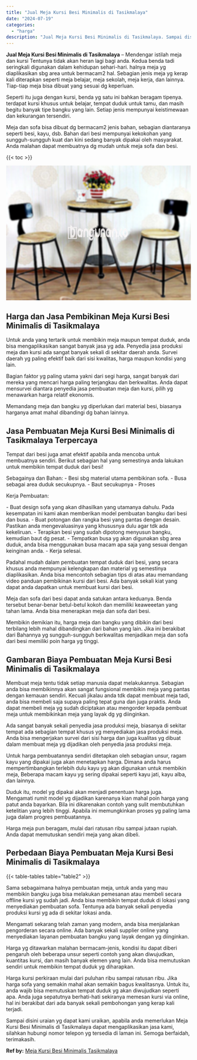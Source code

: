 ```yaml
---
title: "Jual Meja Kursi Besi Minimalis di Tasikmalaya"
date: "2024-07-19"
categories: 
  - "harga"
description: "Jual Meja Kursi Besi Minimalis di Tasikmalaya. Sampai disini uraian yg dapat kami uraikan, apabila anda memerlukan Meja Kursi Besi Minimalis di Tasikmalaya d..."
---
```


**Jual Meja Kursi Besi Minimalis di Tasikmalaya** – Mendengar istilah meja dan kursi Tentunya tidak akan heran lagi bagi anda. Kedua benda tadi seringkali digunakan dalam kehidupan sehari-hari. halnya meja yg diaplikasikan sbg area untuk bermacam2 hal. Sebagian jenis meja yg kerap kali diterapkan seperti meja belajar, meja sekolah, meja kerja, dan lainnya. Tiap-tiap meja bisa dibuat yang sesuai dg keperluan.

Seperti itu juga dengan kursi, benda yg satu ini bahkan beragam tipenya. terdapat kursi khusus untuk belajar, tempat duduk untuk tamu, dan masih begitu banyak tipe bangku yang lain. Setiap jenis mempunyai keistimewaan dan kekurangan tersendiri.

Meja dan sofa bisa dibuat dg bermacam2 jenis bahan, sebagian diantaranya seperti besi, kayu, dsb. Bahan dari besi mempunyai kekokohan yang sungguh-sungguh kuat dan kini sedang banyak dipakai oleh masyarakat. Anda malahan dapat membuatnya dg mudah untuk meja sofa dan besi.

{{< toc >}}

![Jual Meja Kursi Besi Minimalis di Tasikmalaya](/images/jual-meja-besi-murah05.png)

## Harga dan Jasa Pembikinan Meja Kursi Besi Minimalis di Tasikmalaya

Untuk anda yang tertarik untuk membikin meja maupun tempat duduk, anda bisa mengaplikasikan sangat banyak jasa yg ada. Penyedia jasa produksi meja dan kursi ada sangat banyak sekali di sekitar daerah anda. Survei daerah yg paling efektif baik dari sisi kwalitas, harga maupun kondisi yang lain.

Bagian faktor yg paling utama yakni dari segi harga, sangat banyak dari mereka yang mencari harga paling terjangkau dan berkwalitas. Anda dapat mensurvei diantara penyedia jasa pembuatan meja dan kursi, pilih yg menawarkan harga relatif ekonomis.

Memandang meja dan bangku yg diperlukan dari material besi, biasanya harganya amat mahal dibandingi dg bahan lainnya.

## Jasa Pembuatan Meja Kursi Besi Minimalis di Tasikmalaya Terpercaya

Tempat dari besi juga amat efektif apabila anda mencoba untuk membuatnya sendiri. Berikut sebagian hal yang semestinya anda lakukan untuk membikin tempat duduk dari besi!

Sebagainya dan Bahan: - Besi sbg material utama pembikinan sofa. - Busa sebagai area duduk secukupnya. - Baut secukupnya - Proses

Kerja Pembuatan:

\- Buat design sofa yang akan dihasilkan yang utamanya dahulu. Pada kesempatan ini kami akan memberikan model pembuatan bangku dari besi dan busa. - Buat potongan dan rangka besi yang pantas dengan desain. Pastikan anda mengevaluasinya yang khususnya dulu agar tdk ada kekeliruan. - Terapkan besi yang sudah dipotong menyusun bangku, kemudian baut dg pesat. - Tempatkan busa yg akan digunakan sbg area duduk, anda bisa menggunakan busa macam apa saja yang sesuai dengan keinginan anda. - Kerja selesai.

Padahal mudah dalam pembuatan tempat duduk dari besi, yang secara khusus anda mempunyai kelengkapan dan material yg semestinya diaplikasikan. Anda bisa mencontoh sebagian tips di atas atau memandang video panduan pembikinan kursi dari besi. Ada banyak sekali kiat yang dapat anda dapatkan untuk membuat kursi dari besi.

Meja dan sofa dari besi dapat anda satukan antara keduanya. Benda tersebut benar-benar betul-betul kokoh dan memiliki keaweeetan yang tahan lama. Anda bisa menerapkan meja dan sofa dari besi.

Membikin demikian itu, harga meja dan bangku yang dibikin dari besi terbilang lebih mahal dibandingkan dari bahan yang lain. Jika ini berakibat dari Bahannya yg sungguh-sungguh berkwalitas menjadikan meja dan sofa dari besi memiliki poin harga yg tinggi.

## Gambaran Biaya Pembuatan Meja Kursi Besi Minimalis di Tasikmalaya

Membuat meja tentu tidak setiap manusia dapat melakukannya. Sebagian anda bisa membikinnya akan sangat fungsional membikin meja yang pantas dengan kemauan sendiri. Kecuali jikalau anda tdk dapat membuat meja tadi, anda bisa membeli saja supaya paling tepat guna dan juga praktis. Anda dapat membeli meja yg sudah diciptakan atau mengorder kepada pembuat meja untuk membikinkan meja yang layak dg yg diinginkan.

Ada sangat banyak sekali penyedia jasa produksi meja, biasanya di sekitar tempat ada sebagian tempat khusus yg menyediakan jasa produksi meja. Anda bisa mengerjakan survei dari sisi harga dan juga kualitas yg dibuat dalam membuat meja yg dijadikan oleh penyedia jasa produksi meja.

Untuk harga pembuatannya sendiri ditetapkan oleh sebagian unsur, ragam kayu yang dipakai juga akan menetapkan harga. Dimana anda harus mempertimbangkan terlebih dulu kayu yg akan digunakan untuk membikin meja, Beberapa macam kayu yg sering dipakai seperti kayu jati, kayu alba, dan lainnya.

Duduk itu, model yg dipakai akan menjadi penentuan harga juga. Mengamati rumit model yg dijadikan karenanya kian mahal poin harga yang patut anda bayarkan. Bila ini dikarenakan contoh yang sulit membutuhkan ketelitian yang lebih tinggi. Apabila ini memungkinkan proses yg paling lama juga dalam progres pembuatannya.

Harga meja pun beragam, mulai dari ratusan ribu sampai jutaan rupiah. Anda dapat memutuskan sendiri meja yang akan dibeli.

## Perbedaan Biaya Pembuatan Meja Kursi Besi Minimalis di Tasikmalaya

{{< table-tables table="table2" >}}

Sama sebagaimana halnya pembuatan meja, untuk anda yang mau membikin bangku juga bisa melakukan pemesanan atau membeli secara offline kursi yg sudah jadi. Anda bisa membikin tempat duduk di lokasi yang menyediakan pembuatan sofa. Tentunya ada banyak sekali penyedia produksi kursi yg ada di sekitar lokasi anda.

Mengamati sekarang telah zaman yang modern, anda bisa menjalankan pengorderan secara online. Ada banyak sekali supplier online yang menyediakan layanan pembuatan bangku yang layak dengan yg diinginkan.

Harga yg ditawarkan malahan bermacam-jenis, kondisi itu dapat diberi pengaruh oleh beberapa unsur seperti contoh yang akan diwujudkan, kuantitas kursi, dan masih banyak elemen yang lain. Anda bisa memutuskan sendiri untuk membikin tempat duduk yg diharapkan.

Harga kursi perkiraan mulai dari puluhan ribu sampai ratusan ribu. Jika harga sofa yang semakin mahal akan semakin bagus kwalitasnya. Untuk itu, anda wajib bisa memutuskan tempat duduk yg akan diwujudkan seperti apa. Anda juga sepatutnya berhati-hati sekiranya memesan kursi via online, hal ini berakibat dari ada banyak sekali pembohongan yang kerap kali terjadi.

Sampai disini uraian yg dapat kami uraikan, apabila anda memerlukan Meja Kursi Besi Minimalis di Tasikmalaya dapat mengaplikasikan jasa kami, silahkan hubungi nomor telepon yg tersedia di laman ini. Semoga berfaidah, terimakasih.

**Ref by:** [Meja Kursi Besi Minimalis Tasikmalaya](https://id.wikipedia.org/wiki/Meja)

